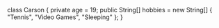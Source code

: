class Carson {
  private age = 19;
  public String[] hobbies = new String[] { "Tennis", "Video Games", "Sleeping" };
}
